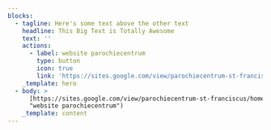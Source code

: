 ```yaml
---
blocks:
  - tagline: Here's some text above the other text
    headline: This Big Text is Totally Awesome
    text: ''
    actions:
      - label: website parochiecentrum
        type: button
        icon: true
        link: 'https://sites.google.com/view/parochiecentrum-st-franciscus/homepage'
    _template: hero
  - body: >
      [https://sites.google.com/view/parochiecentrum-st-franciscus/homepage](https://sites.google.com/view/parochiecentrum-st-franciscus/homepage
      "website parochiecentrum")
    _template: content
---
```


